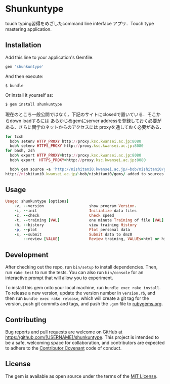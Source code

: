 # Shunkuntype

touch typing習得をめざしたcommand line interface アプリ．Touch type mastering application.  

## Installation

Add this line to your application's Gemfile:

```ruby
gem 'shunkuntype'
```

And then execute:

    $ bundle

Or install it yourself as:

    $ gem install shunkuntype

現在のところ一般公開ではなく，下記のサイトにclosedで置いている．そこからdown loadするには
あらかじめgemにserver addressを登録しておく必要がある．さらに関学のネットからのアクセスには
proxyを通しておく必要がある．

```ruby
for tcsh
  bob% setenv HTTP_PROXY http://proxy.ksc.kwansei.ac.jp:8080
  bob% setenv HTTPS_PROXY http://proxy.ksc.kwansei.ac.jp:8080
for bash, zsh
  bob% export HTTP_PROXY=http://proxy.ksc.kwansei.ac.jp:8080
  bob% export  HTTPS_PROXY=http://proxy.ksc.kwansei.ac.jp:8080

  bob% gem source -a 'http://nishitani0.kwansei.ac.jp/~bob/nishitani0/gems/' 
http://nishitani0.kwansei.ac.jp/~bob/nishitani0/gems/ added to sources

```

## Usage

```ruby
Usage: shunkuntype [options]
    -v, --version                    show program Version.
    -i, --init                       Initialize data files
    -c, --check                      Check speed
    -t, --training [VAL]             one minute Training of file [VAL]
    -h, --history                    view training History
    -p, --plot                       Plot personal data
    -s, --submit                     Submit data to dmz0
        --review [VALUE]             Review training, VALUEs=html or hiki
```

## Development

After checking out the repo, run `bin/setup` to install dependencies. Then, run `rake test` to run the tests. You can also run `bin/console` for an interactive prompt that will allow you to experiment.

To install this gem onto your local machine, run `bundle exec rake install`. To release a new version, update the version number in `version.rb`, and then run `bundle exec rake release`, which will create a git tag for the version, push git commits and tags, and push the `.gem` file to [rubygems.org](https://rubygems.org).

## Contributing

Bug reports and pull requests are welcome on GitHub at https://github.com/[USERNAME]/shunkuntype. This project is intended to be a safe, welcoming space for collaboration, and contributors are expected to adhere to the [Contributor Covenant](contributor-covenant.org) code of conduct.


## License

The gem is available as open source under the terms of the [MIT License](http://opensource.org/licenses/MIT).

